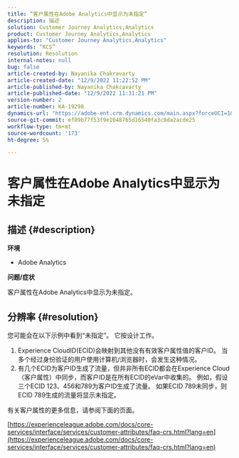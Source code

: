 ```yaml
---
title: “客户属性在Adobe Analytics中显示为未指定”
description: 描述
solution: Customer Journey Analytics,Analytics
product: Customer Journey Analytics,Analytics
applies-to: "Customer Journey Analytics,Analytics"
keywords: “KCS”
resolution: Resolution
internal-notes: null
bug: false
article-created-by: Nayanika Chakravarty
article-created-date: "12/9/2022 11:22:52 PM"
article-published-by: Nayanika Chakravarty
article-published-date: "12/9/2022 11:31:21 PM"
version-number: 2
article-number: KA-19298
dynamics-url: "https://adobe-ent.crm.dynamics.com/main.aspx?forceUCI=1&pagetype=entityrecord&etn=knowledgearticle&id=4508b765-1878-ed11-81aa-6045bd006b3d"
source-git-commit: ef89b77f53f9e1648765d16540fa3c8da2acde25
workflow-type: tm+mt
source-wordcount: '173'
ht-degree: 5%

---
```


# 客户属性在Adobe Analytics中显示为未指定

## 描述 {#description}


<b>环境</b>

- Adobe Analytics

<b>问题/症状</b>

客户属性在Adobe Analytics中显示为未指定。


## 分辨率 {#resolution}




您可能会在以下示例中看到“未指定”。 它按设计工作。

1. Experience CloudID(ECID)会映射到其他没有有效客户属性值的客户ID。 当多个经过身份验证的用户使用计算机/浏览器时，会发生这种情况。
2. 有几个ECID为客户ID生成了流量，但并非所有ECID都会在Experience Cloud（客户属性）中同步，而客户ID是在所有ECID的eVar中收集的。 例如，假设三个ECID 123、456和789为客户ID生成了流量。 如果ECID 789未同步，则ECID 789生成的流量将显示未指定。




有关客户属性的更多信息，请参阅下面的页面。

[https://experienceleague.adobe.com/docs/core-services/interface/services/customer-attributes/faq-crs.html?lang=en](https://experienceleague.adobe.com/docs/core-services/interface/services/customer-attributes/faq-crs.html?lang=en)
